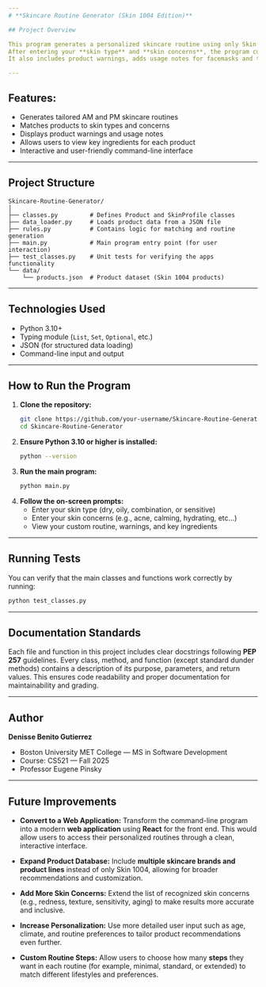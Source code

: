 ```yaml
---
# **Skincare Routine Generator (Skin 1004 Edition)**

## Project Overview

This program generates a personalized skincare routine using only Skin 1004 products.
After entering your **skin type** and **skin concerns**, the program curates a full morning (AM) and night (PM) routine.
It also includes product warnings, adds usage notes for facemasks and treatments, and gives the option to view key ingredients.

---
```

## Features:

* Generates tailored AM and PM skincare routines
* Matches products to skin types and concerns
* Displays product warnings and usage notes
* Allows users to view key ingredients for each product
* Interactive and user-friendly command-line interface
  
---
## Project Structure
```
Skincare-Routine-Generator/
│
├── classes.py         # Defines Product and SkinProfile classes
├── data_loader.py     # Loads product data from a JSON file
├── rules.py           # Contains logic for matching and routine generation
├── main.py            # Main program entry point (for user interaction)
├── test_classes.py    # Unit tests for verifying the apps functionality
└── data/
    └── products.json  # Product dataset (Skin 1004 products)
```

---
## Technologies Used
* Python 3.10+
* Typing module (`List`, `Set`, `Optional`, etc.)
* JSON (for structured data loading)
* Command-line input and output

---
## How to Run the Program

1. **Clone the repository:**
    ```bash
    git clone https://github.com/your-username/Skincare-Routine-Generator.git
    cd Skincare-Routine-Generator
    ```
2. **Ensure Python 3.10 or higher is installed:**
   ```bash
   python --version
   ```
3. **Run the main program:**
   ```bash
   python main.py
   ```
5. **Follow the on-screen prompts:**
   * Enter your skin type (dry, oily, combination, or sensitive)
   * Enter your skin concerns (e.g., acne, calming, hydrating, etc...)
   * View your custom routine, warnings, and key ingredients

---
## Running Tests

You can verify that the main classes and functions work correctly by running:
```bash
python test_classes.py
```

---
## Documentation Standards

Each file and function in this project includes clear docstrings following **PEP 257** guidelines.
Every class, method, and function (except standard dunder methods) contains a description of its purpose, parameters, and return values.
This ensures code readability and proper documentation for maintainability and grading.

---
## Author

**Denisse Benito Gutierrez**

- Boston University MET College — MS in Software Development
- Course: CS521 — Fall 2025
- Professor Eugene Pinsky

---
## Future Improvements

* **Convert to a Web Application:**
  Transform the command-line program into a modern **web application** using **React** for the front end.
  This would allow users to access their personalized routines through a clean, interactive interface.

* **Expand Product Database:**
  Include **multiple skincare brands and product lines** instead of only Skin 1004, allowing for broader recommendations and customization.

* **Add More Skin Concerns:**
  Extend the list of recognized skin concerns (e.g., redness, texture, sensitivity, aging) to make results more accurate and inclusive.

* **Increase Personalization:**
  Use more detailed user input such as age, climate, and routine preferences to tailor product recommendations even further.

* **Custom Routine Steps:**
  Allow users to choose how many **steps** they want in each routine (for example, minimal, standard, or extended) to match different lifestyles and preferences.


